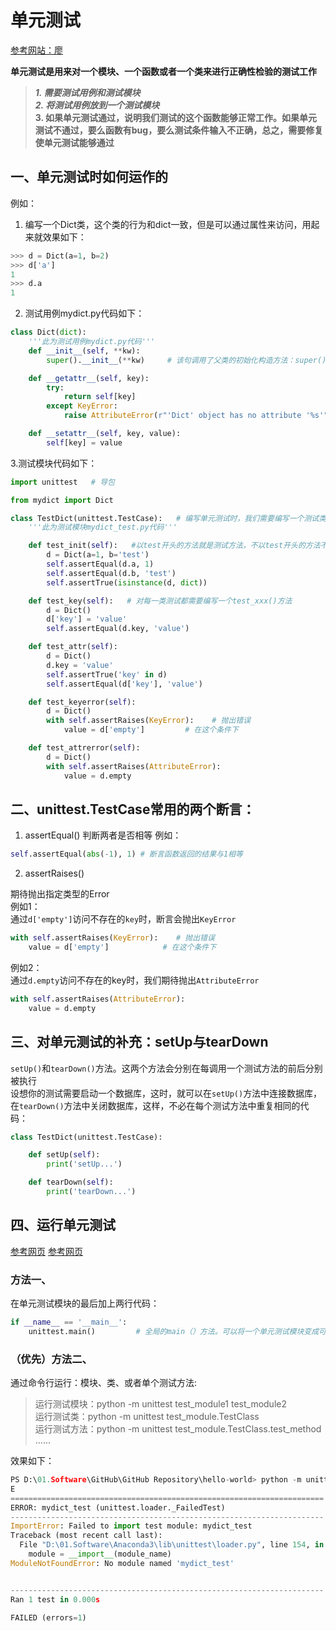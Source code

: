# 单元测试
[参考网站：廖](https://www.liaoxuefeng.com/wiki/1016959663602400/1017604210683936#0)


**单元测试是用来对一个模块、一个函数或者一个类来进行正确性检验的测试工作**

> ***1. 需要测试用例和测试模块***  
> ***2. 将测试用例放到一个测试模块***  
**3. 如果单元测试通过，说明我们测试的这个函数能够正常工作。如果单元测试不通过，要么函数有bug，要么测试条件输入不正确，总之，需要修复使单元测试能够通过**

## 一、单元测试时如何运作的
例如：

1. 编写一个Dict类，这个类的行为和dict一致，但是可以通过属性来访问，用起来就效果如下：
```python
>>> d = Dict(a=1, b=2)
>>> d['a']
1
>>> d.a
1
```


2. 测试用例mydict.py代码如下：
```python
class Dict(dict):
    '''此为测试用例mydict.py代码'''
    def __init__(self, **kw):
        super().__init__(**kw)     # 该句调用了父类的初始化构造方法：super() 函数是用于调用父类(超类)，以此来构造方法中的初始值无法继承的问题

    def __getattr__(self, key):
        try:
            return self[key]
        except KeyError:
            raise AttributeError(r"'Dict' object has no attribute '%s'" % key)

    def __setattr__(self, key, value):
        self[key] = value
```

3.测试模块代码如下：
```python
import unittest   # 导包

from mydict import Dict

class TestDict(unittest.TestCase):   # 编写单元测试时，我们需要编写一个测试类，从unittest.TestCase继承
    '''此为测试模块mydict_test.py代码'''

    def test_init(self):   #以test开头的方法就是测试方法，不以test开头的方法不被认为是测试方法，测试的时候不会被执行
        d = Dict(a=1, b='test')
        self.assertEqual(d.a, 1)
        self.assertEqual(d.b, 'test')
        self.assertTrue(isinstance(d, dict))

    def test_key(self):   # 对每一类测试都需要编写一个test_xxx()方法
        d = Dict()
        d['key'] = 'value'
        self.assertEqual(d.key, 'value')

    def test_attr(self):
        d = Dict()
        d.key = 'value'
        self.assertTrue('key' in d)
        self.assertEqual(d['key'], 'value')

    def test_keyerror(self):
        d = Dict()
        with self.assertRaises(KeyError):    # 抛出错误
            value = d['empty']         # 在这个条件下

    def test_attrerror(self):
        d = Dict()
        with self.assertRaises(AttributeError):
            value = d.empty
```


## 二、unittest.TestCase常用的两个断言：

1. assertEqual()
判断两者是否相等
例如：  
```python
self.assertEqual(abs(-1), 1) # 断言函数返回的结果与1相等
```

2. assertRaises()  

期待抛出指定类型的Error  
例如1：  
通过`d['empty']`访问不存在的`key`时，断言会抛出`KeyError`  
```python
with self.assertRaises(KeyError):    # 抛出错误
    value = d['empty']            # 在这个条件下
```
例如2：  
通过`d.empty`访问不存在的key时，我们期待抛出`AttributeError`
```python
with self.assertRaises(AttributeError):
    value = d.empty
```



## 三、对单元测试的补充：setUp与tearDown


`setUp()`和`tearDown()`方法。这两个方法会分别在每调用一个测试方法的前后分别被执行  
设想你的测试需要启动一个数据库，这时，就可以在`setUp()`方法中连接数据库，在`tearDown()`方法中关闭数据库，这样，不必在每个测试方法中重复相同的代码：

```python
class TestDict(unittest.TestCase):

    def setUp(self):
        print('setUp...')

    def tearDown(self):
        print('tearDown...')
```

## 四、运行单元测试

[参考网页](https://blog.csdn.net/henni_719/article/details/56835833)
[参考网页](https://www.cnblogs.com/Mollylin/p/9765430.html)

### 方法一、
在单元测试模块的最后加上两行代码：
```python
if __name__ == '__main__':
    unittest.main()         # 全局的main（）方法。可以将一个单元测试模块变成可以直接运行的测试脚本;main()方法使用testLoader类来搜索所有包含在该模块总以“test”命名开头的测试方法，并自动执行他们
```


### （优先）方法二、
通过命令行运行：模块、类、或者单个测试方法:

> 运行测试模块：python -m unittest test_module1 test_module2   
> 运行测试类：python -m unittest test_module.TestClass   
> 运行测试方法：python -m unittest test_module.TestClass.test_method   
> ......


效果如下：
```python
PS D:\01.Software\GitHub\GitHub Repository\hello-world> python -m unittest mydict_test
E
======================================================================
ERROR: mydict_test (unittest.loader._FailedTest)
----------------------------------------------------------------------
ImportError: Failed to import test module: mydict_test
Traceback (most recent call last):
  File "D:\01.Software\Anaconda3\lib\unittest\loader.py", line 154, in loadTestsFromName
    module = __import__(module_name)
ModuleNotFoundError: No module named 'mydict_test'


----------------------------------------------------------------------
Ran 1 test in 0.000s

FAILED (errors=1)
```